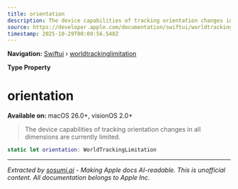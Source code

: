 ```yaml
---
title: orientation
description: The device capabilities of tracking orientation changes in all dimensions are currently limited.
source: https://developer.apple.com/documentation/swiftui/worldtrackinglimitation/orientation
timestamp: 2025-10-29T00:09:56.548Z
---
```


**Navigation:** [Swiftui](/documentation/swiftui) › [worldtrackinglimitation](/documentation/swiftui/worldtrackinglimitation)

**Type Property**

# orientation

**Available on:** macOS 26.0+, visionOS 2.0+

> The device capabilities of tracking orientation changes in all dimensions are currently limited.

```swift
static let orientation: WorldTrackingLimitation
```

---

*Extracted by [sosumi.ai](https://sosumi.ai) - Making Apple docs AI-readable.*
*This is unofficial content. All documentation belongs to Apple Inc.*
